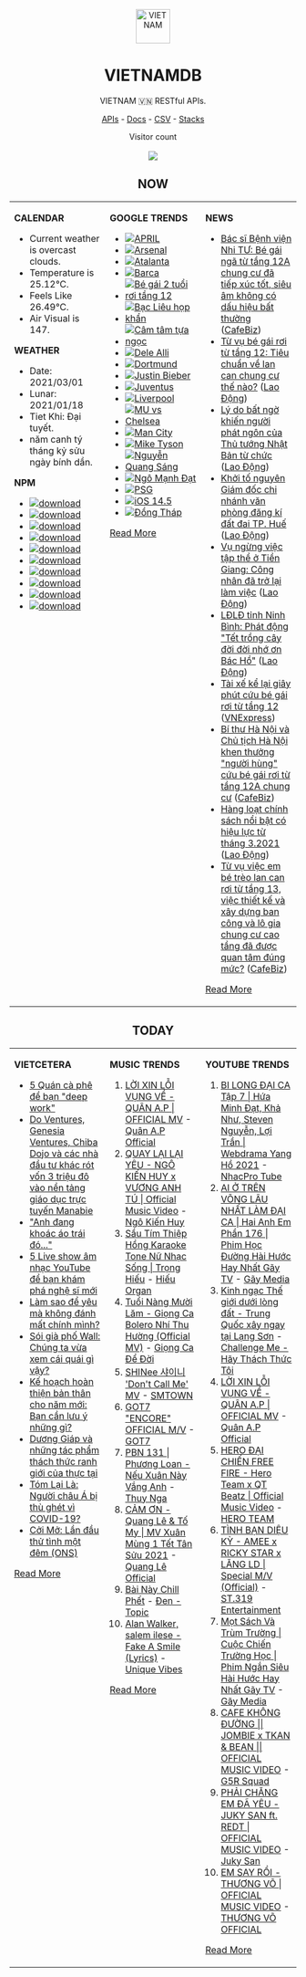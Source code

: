 <p align="center"><img src="https://raw.githubusercontent.com/vietnamdb/vietnamdb/master/images/profile/avatar.png" alt="VIETNAM" height="60"/></p>
<h1 align="center">VIETNAMDB</h1>
<p align="center">VIETNAM 🇻🇳 RESTful APIs.</p>
<p align="center">
  <a href="https://vietnamdb.herokuapp.com/api">APIs</a> -
  <a href="https://vietnamdb.github.io/#/">Docs</a> -
  <a href="https://github.com/vietnamdb/vietnamdb/tree/master/docs">CSV</a> -
  <a href="https://github.com/vietnamdb/vietnamdb/tree/master/docs/stacks">Stacks</a>
</p>
<p align="center"> 
  Visitor count<br><br>
  <img src="https://profile-counter.glitch.me/vietnamdb/count.svg" />
</p>


<h2 align="center">NOW</h2>

<table style="width:100%"><tbody style="width:100%"><tr><td valign="top" width="33%">

**CALENDAR**

- Current weather is overcast clouds.
- Temperature is 25.12°C.
- Feels Like 26.49°C.
- Air Visual is 147.

**WEATHER**

- Date: 2021/03/01
- Lunar: 2021/01/18
- Tiet Khi: Đại tuyết.
- năm canh tý tháng kỷ sửu ngày bính dần.

**NPM**

- [![download](https://img.shields.io/npm/dm/giaohangnhanh.svg?style=flat-square&label=giaohangnhanh&color=red)](https://www.npmjs.com/package/giaohangnhanh)
- [![download](https://img.shields.io/npm/dm/onepay.svg?style=flat-square&label=onepay&color=red)](https://www.npmjs.com/package/onepay)
- [![download](https://img.shields.io/npm/dm/vietcetera.svg?style=flat-square&label=vietcetera&color=red)](https://www.npmjs.com/package/vietcetera)
- [![download](https://img.shields.io/npm/dm/vietnambanks.svg?style=flat-square&label=vietnambanks&color=red)](https://www.npmjs.com/package/vietnambanks)
- [![download](https://img.shields.io/npm/dm/vietnamgovernment.svg?style=flat-square&label=vietnamgovernment&color=red)](https://www.npmjs.com/package/vietnamgovernment)
- [![download](https://img.shields.io/npm/dm/vietnamnews.svg?style=flat-square&label=vietnamnews&color=red)](https://www.npmjs.com/package/vietnamnews)
- [![download](https://img.shields.io/npm/dm/vnapis.svg?style=flat-square&label=vnapis&color=red)](https://www.npmjs.com/package/vnapis)
- [![download](https://img.shields.io/npm/dm/vnpay.svg?style=flat-square&label=vnpay&color=red)](https://www.npmjs.com/package/vnpay)
- [![download](https://img.shields.io/npm/dm/vtcpay.svg?style=flat-square&label=vtcpay&color=red)](https://www.npmjs.com/package/vtcpay)
- [![download](https://img.shields.io/npm/dm/zalopay.svg?style=flat-square&label=zalopay&color=red)](https://www.npmjs.com/package/zalopay)

</td><td valign="top" width="33%">

**GOOGLE TRENDS**

- [![APRIL](https://img.shields.io/static/v1?label=APRIL&message=google&color=red&style=flat-square)](https://www.google.com/search?q=APRIL)
- [![Arsenal](https://img.shields.io/static/v1?label=Arsenal&message=google&color=red&style=flat-square)](https://www.google.com/search?q=Arsenal)
- [![Atalanta](https://img.shields.io/static/v1?label=Atalanta&message=google&color=red&style=flat-square)](https://www.google.com/search?q=Atalanta)
- [![Barca](https://img.shields.io/static/v1?label=Barca&message=google&color=red&style=flat-square)](https://www.google.com/search?q=Barca)
- [![Bé gái 2 tuổi rơi tầng 12](https://img.shields.io/static/v1?label=B%C3%A9%20g%C3%A1i%202%20tu%E1%BB%95i%20r%C6%A1i%20t%E1%BA%A7ng%2012&message=google&color=red&style=flat-square)](https://www.google.com/search?q=B%C3%A9%20g%C3%A1i%202%20tu%E1%BB%95i%20r%C6%A1i%20t%E1%BA%A7ng%2012)
- [![Bạc Liêu họp khẩn](https://img.shields.io/static/v1?label=B%E1%BA%A1c%20Li%C3%AAu%20h%E1%BB%8Dp%20kh%E1%BA%A9n&message=google&color=red&style=flat-square)](https://www.google.com/search?q=B%E1%BA%A1c%20Li%C3%AAu%20h%E1%BB%8Dp%20kh%E1%BA%A9n)
- [![Câm tâm tựa ngọc](https://img.shields.io/static/v1?label=C%C3%A2m%20t%C3%A2m%20t%E1%BB%B1a%20ng%E1%BB%8Dc&message=google&color=red&style=flat-square)](https://www.google.com/search?q=C%C3%A2m%20t%C3%A2m%20t%E1%BB%B1a%20ng%E1%BB%8Dc)
- [![Dele Alli](https://img.shields.io/static/v1?label=Dele%20Alli&message=google&color=red&style=flat-square)](https://www.google.com/search?q=Dele%20Alli)
- [![Dortmund](https://img.shields.io/static/v1?label=Dortmund&message=google&color=red&style=flat-square)](https://www.google.com/search?q=Dortmund)
- [![Justin Bieber](https://img.shields.io/static/v1?label=Justin%20Bieber&message=google&color=red&style=flat-square)](https://www.google.com/search?q=Justin%20Bieber)
- [![Juventus](https://img.shields.io/static/v1?label=Juventus&message=google&color=red&style=flat-square)](https://www.google.com/search?q=Juventus)
- [![Liverpool](https://img.shields.io/static/v1?label=Liverpool&message=google&color=red&style=flat-square)](https://www.google.com/search?q=Liverpool)
- [![MU vs Chelsea](https://img.shields.io/static/v1?label=MU%20vs%20Chelsea&message=google&color=red&style=flat-square)](https://www.google.com/search?q=MU%20vs%20Chelsea)
- [![Man City](https://img.shields.io/static/v1?label=Man%20City&message=google&color=red&style=flat-square)](https://www.google.com/search?q=Man%20City)
- [![Mike Tyson](https://img.shields.io/static/v1?label=Mike%20Tyson&message=google&color=red&style=flat-square)](https://www.google.com/search?q=Mike%20Tyson)
- [![Nguyễn Quang Sáng](https://img.shields.io/static/v1?label=Nguy%E1%BB%85n%20Quang%20S%C3%A1ng&message=google&color=red&style=flat-square)](https://www.google.com/search?q=Nguy%E1%BB%85n%20Quang%20S%C3%A1ng)
- [![Ngô Mạnh Đạt](https://img.shields.io/static/v1?label=Ng%C3%B4%20M%E1%BA%A1nh%20%C4%90%E1%BA%A1t&message=google&color=red&style=flat-square)](https://www.google.com/search?q=Ng%C3%B4%20M%E1%BA%A1nh%20%C4%90%E1%BA%A1t)
- [![PSG](https://img.shields.io/static/v1?label=PSG&message=google&color=red&style=flat-square)](https://www.google.com/search?q=PSG)
- [![iOS 14.5](https://img.shields.io/static/v1?label=iOS%2014.5&message=google&color=red&style=flat-square)](https://www.google.com/search?q=iOS%2014.5)
- [![Đồng Tháp](https://img.shields.io/static/v1?label=%C4%90%E1%BB%93ng%20Th%C3%A1p&message=google&color=red&style=flat-square)](https://www.google.com/search?q=%C4%90%E1%BB%93ng%20Th%C3%A1p)

[Read More](https://trends.google.com/trends/?geo=VN)

</td><td valign="top" width="33%">

**NEWS**

- [Bác sĩ Bệnh viện Nhi TƯ: Bé gái ngã từ tầng 12A chung cư đã tiếp xúc tốt, siêu âm không có dấu hiệu bất thường](https://cafebiz.vn/bac-si-benh-vien-nhi-tu-be-gai-nga-tu-tang-12a-chung-cu-da-tiep-xuc-tot-sieu-am-khong-co-dau-hieu-bat-thuong-20210301120426664.chn) ([CafeBiz](https://cafebiz.vn))
- [Từ vụ bé gái rơi từ tầng 12: Tiêu chuẩn về lan can chung cư thế nào?](https://laodong.vn/xa-hoi/tu-vu-be-gai-roi-tu-tang-12-tieu-chuan-ve-lan-can-chung-cu-the-nao-884572.ldo) ([Lao Động](https://laodong.vn))
- [Lý do bất ngờ khiến người phát ngôn của Thủ tướng Nhật Bản từ chức](https://laodong.vn/the-gioi/ly-do-bat-ngo-khien-nguoi-phat-ngon-cua-thu-tuong-nhat-ban-tu-chuc-884561.ldo) ([Lao Động](https://laodong.vn))
- [Khởi tố nguyên Giám đốc chi nhánh văn phòng đăng kí đất đai TP. Huế](https://laodong.vn/phap-luat/khoi-to-nguyen-giam-doc-chi-nhanh-van-phong-dang-ki-dat-dai-tp-hue-884585.ldo) ([Lao Động](https://laodong.vn))
- [Vụ ngừng việc tập thể ở Tiền Giang: Công nhân đã trở lại làm việc](https://laodong.vn/ldld-tien-giang/vu-ngung-viec-tap-the-o-tien-giang-cong-nhan-da-tro-lai-lam-viec-884581.ldo) ([Lao Động](https://laodong.vn))
- [LĐLĐ tỉnh Ninh Bình: Phát động &quot;Tết trồng cây đời đời nhớ ơn Bác Hồ&quot;](https://laodong.vn/cong-doan/ldld-tinh-ninh-binh-phat-dong-tet-trong-cay-doi-doi-nho-on-bac-ho-884577.ldo) ([Lao Động](https://laodong.vn))
- [Tài xế kể lại giây phút cứu bé gái rơi từ tầng 12](https://vnexpress.net/tai-xe-ke-lai-giay-phut-cuu-be-gai-roi-tu-tang-12-4241631.html) ([VNExpress](https://vnexpress.net))
- [Bí thư Hà Nội và Chủ tịch Hà Nội khen thưởng "người hùng" cứu bé gái rơi từ tầng 12A chung cư](https://cafebiz.vn/bi-thu-ha-noi-va-chu-tich-ha-noi-khen-thuong-nguoi-hung-cuu-be-gai-roi-tu-tang-12a-chung-cu-20210301115809785.chn) ([CafeBiz](https://cafebiz.vn))
- [Hàng loạt chính sách nổi bật có hiệu lực từ tháng 3.2021](https://laodong.vn/infographic/hang-loat-chinh-sach-noi-bat-co-hieu-luc-tu-thang-32021-884558.ldo) ([Lao Động](https://laodong.vn))
- [Từ vụ việc em bé trèo lan can rơi từ tầng 13, việc thiết kế và xây dựng ban công và lô gia chung cư cao tầng đã được quan tâm đúng mức?](https://cafebiz.vn/tu-vu-viec-em-be-treo-lan-can-roi-tu-tang-13-chung-cu-viec-thiet-ke-va-xay-dung-ban-cong-va-lo-gia-chung-cu-cao-tang-da-duoc-quan-tam-dung-muc-20210301114345628.chn) ([CafeBiz](https://cafebiz.vn))

[Read More](docs/news/README.md)

</td></tr></tbody></table>

<h2 align="center">TODAY</h2>

<table style="width:100%"><tbody style="width:100%"><tr><td valign="top" width="33%">

**VIETCETERA**

- [5 Quán cà phê để bạn "deep work"](https://vietcetera.com/vn/5-quan-ca-phe-lam-viec)
- [Do Ventures, Genesia Ventures, Chiba Dojo và các nhà đầu tư khác rót vốn 3 triệu đô vào nền tảng giáo dục trực tuyến Manabie](https://vietcetera.com/vn/do-ventures-genesia-ventures-chiba-dojo-va-cac-nha-dau-tu-khac-rot-von-3-trieu-do-vao-nen-tang-giao-duc-truc-tuyen-manabie)
- ["Anh đang khoác áo trái đó..."](https://vietcetera.com/vn/du-anh-co-roi-vao-tinh-canh-xau-ho-hay-kho-khan-minh-van-se-chon-o-ben-anh)
- [5 Live show âm nhạc YouTube để bạn khám phá nghệ sĩ mới](https://vietcetera.com/vn/5-live-show-am-nhac-youtube-de-ban-kham-pha-nghe-si-moi)
- [Làm sao để yêu mà không đánh mất chính mình?](https://vietcetera.com/vn/lam-sao-de-yeu-ma-khong-danh-mat-chinh-minh)
- [Sói già phố Wall: Chúng ta vừa xem cái quái gì vậy?](https://vietcetera.com/vn/soi-gia-pho-wall-chung-ta-vua-xem-cai-quai-gi-vay)
- [Kế hoạch hoàn thiện bản thân cho năm mới: Bạn cần lưu ý những gì?](https://vietcetera.com/vn/hoan-thien-ban-than-trong-nam-moi-ban-can-luu-y-nhung-gi)
- [Dương Giáp và những tác phẩm thách thức ranh giới của thực tại](https://vietcetera.com/vn/duong-giap)
- [Tóm Lại Là: Người châu Á bị thù ghét vì COVID-19?](https://vietcetera.com/vn/tom-lai-la-nguoi-chau-a-bi-ghet-hon-vi-covid-19)
- [Cởi Mở: Lần đầu thử tình một đêm (ONS)](https://vietcetera.com/vn/coi-mo-lan-dau-thu-tinh-mot-dem-ons)

[Read More](https://vietcetera.com/)

</td><td valign="top" width="33%">

**MUSIC TRENDS**

01. [LỜI XIN LỖI VỤNG VỀ - QUÂN A.P | OFFICIAL MV](https://www.youtube.com/watch?v=LhTwcqI71n0) - [Quân A.P Official](https://www.youtube.com/channel/UCXKnIgvBwPV6G-uT7gBXhcA)
02. [QUAY LẠI LẠI YÊU - NGÔ KIẾN HUY x VƯƠNG ANH TÚ | Official Music Video](https://www.youtube.com/watch?v=93WhpRfkkBk) - [Ngô Kiến Huy](https://www.youtube.com/channel/UCNN7Q7sx5lsivqDf22I7Itw)
03. [Sầu Tím Thiệp Hồng Karaoke Tone Nữ Nhạc Sống | Trọng Hiếu](https://www.youtube.com/watch?v=BRMjeHz412Q) - [Hiếu Organ](https://www.youtube.com/channel/UCWEYgC77_ZlbDxStQyzOwfA)
04. [Tuổi Nàng Mười Lăm - Giọng Ca Bolero Nhí Thu Hường (Official MV)](https://www.youtube.com/watch?v=qodYHeNYvtk) - [Giọng Ca Để Đời](https://www.youtube.com/channel/UCwZ2ZaFfTusqV_MGMHUnEsg)
05. [SHINee 샤이니 'Don't Call Me' MV](https://www.youtube.com/watch?v=p6OoY6xneI0) - [SMTOWN](https://www.youtube.com/channel/UCEf_Bc-KVd7onSeifS3py9g)
06. [GOT7 "ENCORE" OFFICIAL M/V](https://www.youtube.com/watch?v=tAe0yUEzAaI) - [GOT7](https://www.youtube.com/channel/UCNtZPzvkjjB3EuPMNY71cmA)
07. [PBN 131 | Phương Loan - Nếu Xuân Này Vắng Anh](https://www.youtube.com/watch?v=IvkgmzWH_wk) - [Thuy Nga](https://www.youtube.com/channel/UC7nMrW3baKp0dA5Tz9ulVYQ)
08. [CẢM ƠN - Quang Lê & Tố My | MV Xuân Mùng 1 Tết Tân Sửu 2021](https://www.youtube.com/watch?v=SeQ1H0oQCPE) - [Quang Lê Official](https://www.youtube.com/channel/UCNqz53FCc3mUg5NyzHxsXGQ)
09. [Bài Này Chill Phết](https://www.youtube.com/watch?v=eJZ65JSoM6I) - [Đen - Topic](https://www.youtube.com/channel/UCnO5dE4Vim7ghErGKOakt7w)
10. [Alan Walker, salem ilese - Fake A Smile (Lyrics)](https://www.youtube.com/watch?v=eAmluGnsTlo) - [Unique Vibes](https://www.youtube.com/channel/UCn7Z0uhzGS1KjnO-sWml_dw)

[Read More](https://www.youtube.com/feed/trending?bp=4gIuCggvbS8wNHJsZhIiUExGZ3F1TG5MNTlhbW42X05FZFc5TGswZDdXZWVST0Q2VA%3D%3D)

</td><td valign="top" width="33%">

**YOUTUBE TRENDS**

01. [BI LONG ĐẠI CA Tập 7 | Hứa Minh Đạt, Khả Như, Steven Nguyễn, Lợi Trần | Webdrama Yang Hồ 2021](https://www.youtube.com/watch?v=t_93XyujFLg) - [NhacPro Tube](https://www.youtube.com/channel/UCBZjBKNMZoFih4ubdiIDWLw)
02. [AI Ở TRÊN VÕNG LÂU NHẤT LÀM ĐẠI CA | Hai Anh Em Phần 176 | Phim Học Đường Hài Hước Hay Nhất Gãy TV](https://www.youtube.com/watch?v=1jTlsqadb9M) - [Gãy Media](https://www.youtube.com/channel/UCTp_WPPxWCjdlXK9kqzxm0A)
03. [Kinh ngạc Thế giới dưới lòng đất - Trung Quốc xây ngay tại Lạng Sơn](https://www.youtube.com/watch?v=mpuudi8AMIU) - [Challenge Me - Hãy Thách Thức Tôi](https://www.youtube.com/channel/UCkG3QIDOyl6HF7EYudJ3JJg)
04. [LỜI XIN LỖI VỤNG VỀ - QUÂN A.P | OFFICIAL MV](https://www.youtube.com/watch?v=LhTwcqI71n0) - [Quân A.P Official](https://www.youtube.com/channel/UCXKnIgvBwPV6G-uT7gBXhcA)
05. [HERO ĐẠI CHIẾN FREE FIRE - Hero Team x QT Beatz | Official Music Video](https://www.youtube.com/watch?v=KCzq4aa0wbw) - [HERO TEAM](https://www.youtube.com/channel/UC4uf1-QJkwH-9T5ejvncxIA)
06. [TÌNH BẠN DIỆU KỲ - AMEE x RICKY STAR x LĂNG LD | Special M/V (Official)](https://www.youtube.com/watch?v=TpmVzBcP70U) - [ST.319 Entertainment](https://www.youtube.com/channel/UCSnVteUNlhr1SqCjTQx0PDQ)
07. [Mọt Sách Và Trùm Trường | Cuộc Chiến Trường Học | Phim Ngắn Siêu Hài Hước Hay Nhất Gãy TV](https://www.youtube.com/watch?v=tHJN7m4_uYg) - [Gãy Media](https://www.youtube.com/channel/UCTp_WPPxWCjdlXK9kqzxm0A)
08. [CAFE KHÔNG ĐƯỜNG || JOMBIE x TKAN & BEAN || OFFICIAL MUSIC VIDEO](https://www.youtube.com/watch?v=LImkI9UvJCY) - [G5R Squad](https://www.youtube.com/channel/UCqamjdcGALEjPreSrxwK9IQ)
09. [PHẢI CHĂNG EM ĐÃ YÊU - JUKY SAN ft. REDT | OFFICIAL MUSIC VIDEO](https://www.youtube.com/watch?v=O81_4VAson4) - [Juky San](https://www.youtube.com/channel/UC78x4PoknbPpD4KkeoVaKZQ)
10. [EM SAY RỒI - THƯƠNG VÕ | OFFICIAL MUSIC VIDEO](https://www.youtube.com/watch?v=h4k1OMjLrUQ) - [THƯƠNG VÕ OFFICIAL](https://www.youtube.com/channel/UCSCSop9yGxDHz0kuyCKwUhQ)

[Read More](https://www.youtube.com/feed/trending)

</td></tr></tbody></table>
